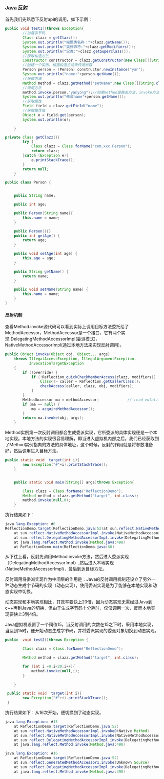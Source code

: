 ### Java 反射

首先我们先熟悉下反射api的调用，如下示例：

```java
public void test1()throws Exception{
		//加载字节码
        Class clazz = getClazz();
        System.out.println("完整类名称："+clazz.getName());
        System.out.println("类修饰符:"+clazz.getModifiers());
        System.out.println("父类:"+clazz.getSuperclass());
        //获取构造方法
        Constructor constructor = clazz.getConstructor(new Class[]{String.class});
        //创建一个实例，根据构造方法来传递参数
        Person person = (Person) constructor.newInstance("yan");
        System.out.println("name:"+person.getName());
        //获取方法
        Method method = clazz.getMethod("setName",new Class[]{String.class});
    	//调用方法
        method.invoke(person,"yanyong");//如果method是静态方法，invoke方法的第一个参数为null
        System.out.println("修改name"+person.getName());
        //获取属性
        Field field = clazz.getField("name");
    	//获取属性值
        Object o = field.get(person);
        System.out.println(o);

    }

private Class getClazz(){
        try {
            Class clazz = Class.forName("com.xxx.Person");
            return clazz;
        }catch (Exception e){
            e.printStackTrace();
        }
        return null;
    }

public class Person {


    public String name;

    public int age;

    public Person(String name){
        this.name = name;
    }

    public Person(){}
    public int getAge() {
        return age;
    }

    public void setAge(int age) {
        this.age = age;
    }

    public String getName() {
        return name;
    }

    public void setName(String name) {
        this.name = name;
    }
}
```

#### 反射机制

查看Method.invoke源代码可以看到实际上调用目标方法委托给了MethodAccessor，MethodAccessor是一个接口，它有两个实现:DelegatingMethodAccessorImpl(委派模式)，NativeMethodAccessorImpl(通过本地方法来实现反射调用)。

```java
public Object invoke(Object obj, Object... args)
	throws IllegalAccessException, IllegalArgumentException,
           InvocationTargetException
    {
        if (!override) {
            if (!Reflection.quickCheckMemberAccess(clazz, modifiers)) {
                Class<?> caller = Reflection.getCallerClass();
                checkAccess(caller, clazz, obj, modifiers);
            }
        }
        MethodAccessor ma = methodAccessor;             // read volatile
        if (ma == null) {
            ma = acquireMethodAccessor();
        }
        return ma.invoke(obj, args);
    }
```



Method实例第一次反射调用都会生成委派实现，它所委派的具体实现便是一个本地实现。本地方法的实现很容易理解，即当进入虚拟机内部之后，我们已经获取到了Method实例指向的方法的具体地址，这个时候，反射的作用就是将参数准备好，然后调用进入目标方法。

```java
public static void  target(int i){
        new Exception("#"+i).printStackTrace();
    }


    public static void main(String[] args)throws Exception{

        Class clazz = Class.forName("ReflectionDemo");
        Method method = clazz.getMethod("target", int.class);
        method.invoke(null,0);
    }
```

执行结果如下：

```java
java.lang.Exception: #0
ReflectionDemo.target(ReflectionDemo.java:52)at sun.reflect.NativeMethodAccessorImpl.invoke0(Native Method)
	at sun.reflect.NativeMethodAccessorImpl.invoke(NativeMethodAccessorImpl.java:62)
	at sun.reflect.DelegatingMethodAccessorImpl.invoke(DelegatingMethodAccessorImpl.java:43)
	at java.lang.reflect.Method.invoke(Method.java:498)
	at ReflectionDemo.main(ReflectionDemo.java:60)

```

从下往上看，反射先调用Method.invoke方法，然后进入委派实现（DelegatingMethodAccessorImpl）,然后进入本地实现(NativeMethodAccessorImpl)，最后到达目标方法。

反射调用将委派实现作为中间层的作用是：Java的反射调用机制还设立了另外一种动态生成字节码的实现（动态实现），使用委派实现是为了能够在本地实现和动态实现中切换。

动态实现和本地实现相比，其效率要快上20倍，因为动态实现无需经过Java到c++再到Java的切换，但由于生成字节码十分耗时，仅仅调用一次，反而本地实现要快上3到4倍。

Java虚拟机设置了一个阀值15，当反射调用的次数在15之下时，采用本地实现，当达到15时，便开始动态生成字节码，并将委派实现的委派对象切换到动态实现。

```java
public  void test2()throws Exception {

        Class clazz = Class.forName("ReflectionDemo");

        Method method = clazz.getMethod("target", int.class);

        for (int i =0;i<20;i++){
            method.invoke(null,i);
        }

    }
    
 public static void  target(int i){
        new Exception("#"+i).printStackTrace();
 }    
```

执行结果如下：从16次开始，便切换到了动态实现。

```java
java.lang.Exception: #15
	at ReflectionDemo.target(ReflectionDemo.java:52)
	at sun.reflect.NativeMethodAccessorImpl.invoke0(Native Method)
	at sun.reflect.NativeMethodAccessorImpl.invoke(NativeMethodAccessorImpl.java:62)
	at sun.reflect.DelegatingMethodAccessorImpl.invoke(DelegatingMethodAccessorImpl.java:43)
	at java.lang.reflect.Method.invoke(Method.java:498)

java.lang.Exception: #16
	at ReflectionDemo.target(ReflectionDemo.java:52)
	at sun.reflect.GeneratedMethodAccessor1.invoke(Unknown Source)
	at sun.reflect.DelegatingMethodAccessorImpl.invoke(DelegatingMethodAccessorImpl.java:43)
	at java.lang.reflect.Method.invoke(Method.java:498)

```



